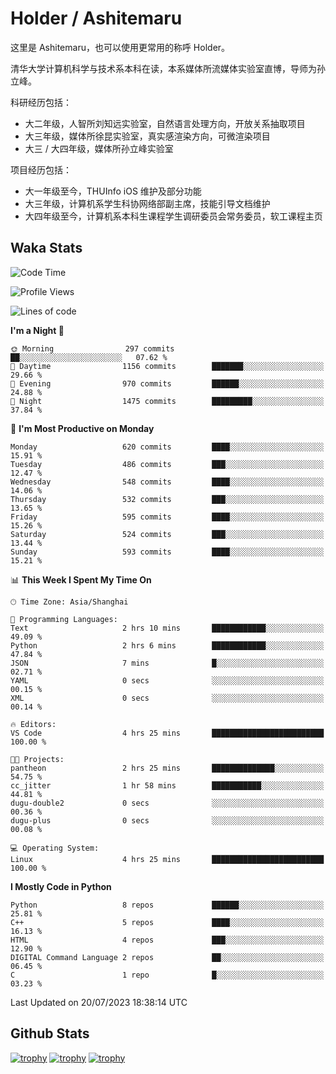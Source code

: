 # Holder / Ashitemaru

这里是 Ashitemaru，也可以使用更常用的称呼 Holder。

清华大学计算机科学与技术系本科在读，本系媒体所流媒体实验室直博，导师为孙立峰。

科研经历包括：

- 大二年级，人智所刘知远实验室，自然语言处理方向，开放关系抽取项目
- 大三年级，媒体所徐昆实验室，真实感渲染方向，可微渲染项目
- 大三 / 大四年级，媒体所孙立峰实验室

项目经历包括：

- 大一年级至今，THUInfo iOS 维护及部分功能
- 大三年级，计算机系学生科协网络部副主席，技能引导文档维护
- 大四年级至今，计算机系本科生课程学生调研委员会常务委员，软工课程主页

## Waka Stats

<!--START_SECTION:waka-->
![Code Time](http://img.shields.io/badge/Code%20Time-989%20hrs-blue)

![Profile Views](http://img.shields.io/badge/Profile%20Views-2-blue)

![Lines of code](https://img.shields.io/badge/From%20Hello%20World%20I%27ve%20Written-2.8%20million%20lines%20of%20code-blue)

**I'm a Night 🦉** 

```text
🌞 Morning                297 commits         ██░░░░░░░░░░░░░░░░░░░░░░░   07.62 % 
🌆 Daytime                1156 commits        ███████░░░░░░░░░░░░░░░░░░   29.66 % 
🌃 Evening                970 commits         ██████░░░░░░░░░░░░░░░░░░░   24.88 % 
🌙 Night                  1475 commits        █████████░░░░░░░░░░░░░░░░   37.84 % 
```
📅 **I'm Most Productive on Monday** 

```text
Monday                   620 commits         ████░░░░░░░░░░░░░░░░░░░░░   15.91 % 
Tuesday                  486 commits         ███░░░░░░░░░░░░░░░░░░░░░░   12.47 % 
Wednesday                548 commits         ████░░░░░░░░░░░░░░░░░░░░░   14.06 % 
Thursday                 532 commits         ███░░░░░░░░░░░░░░░░░░░░░░   13.65 % 
Friday                   595 commits         ████░░░░░░░░░░░░░░░░░░░░░   15.26 % 
Saturday                 524 commits         ███░░░░░░░░░░░░░░░░░░░░░░   13.44 % 
Sunday                   593 commits         ████░░░░░░░░░░░░░░░░░░░░░   15.21 % 
```


📊 **This Week I Spent My Time On** 

```text
🕑︎ Time Zone: Asia/Shanghai

💬 Programming Languages: 
Text                     2 hrs 10 mins       ████████████░░░░░░░░░░░░░   49.09 % 
Python                   2 hrs 6 mins        ████████████░░░░░░░░░░░░░   47.84 % 
JSON                     7 mins              █░░░░░░░░░░░░░░░░░░░░░░░░   02.71 % 
YAML                     0 secs              ░░░░░░░░░░░░░░░░░░░░░░░░░   00.15 % 
XML                      0 secs              ░░░░░░░░░░░░░░░░░░░░░░░░░   00.14 % 

🔥 Editors: 
VS Code                  4 hrs 25 mins       █████████████████████████   100.00 % 

🐱‍💻 Projects: 
pantheon                 2 hrs 25 mins       ██████████████░░░░░░░░░░░   54.75 % 
cc_jitter                1 hr 58 mins        ███████████░░░░░░░░░░░░░░   44.81 % 
dugu-double2             0 secs              ░░░░░░░░░░░░░░░░░░░░░░░░░   00.36 % 
dugu-plus                0 secs              ░░░░░░░░░░░░░░░░░░░░░░░░░   00.08 % 

💻 Operating System: 
Linux                    4 hrs 25 mins       █████████████████████████   100.00 % 
```

**I Mostly Code in Python** 

```text
Python                   8 repos             ██████░░░░░░░░░░░░░░░░░░░   25.81 % 
C++                      5 repos             ████░░░░░░░░░░░░░░░░░░░░░   16.13 % 
HTML                     4 repos             ███░░░░░░░░░░░░░░░░░░░░░░   12.90 % 
DIGITAL Command Language 2 repos             ██░░░░░░░░░░░░░░░░░░░░░░░   06.45 % 
C                        1 repo              █░░░░░░░░░░░░░░░░░░░░░░░░   03.23 % 
```




 Last Updated on 20/07/2023 18:38:14 UTC
<!--END_SECTION:waka-->

## Github Stats

[![trophy](https://github-profile-trophy.vercel.app/?username=Ashitemaru&column=7)](https://github.com/Ashitemaru)
[![trophy](https://github-readme-stats.vercel.app/api?username=Ashitemaru&show_icons=true&include_all_commits=true)](https://github.com/Ashitemaru)
[![trophy](https://github-readme-stats.vercel.app/api/top-langs/?username=Ashitemaru&layout=compact)](https://github.com/Ashitemaru)

<!--
**Ashitemaru/Ashitemaru** is a ✨ _special_ ✨ repository because its `README.md` (this file) appears on your GitHub profile.

Here are some ideas to get you started:

- 🔭 I’m currently working on ...
- 🌱 I’m currently learning ...
- 👯 I’m looking to collaborate on ...
- 🤔 I’m looking for help with ...
- 💬 Ask me about ...
- 📫 How to reach me: ...
- 😄 Pronouns: ...
- ⚡ Fun fact: ...
-->
